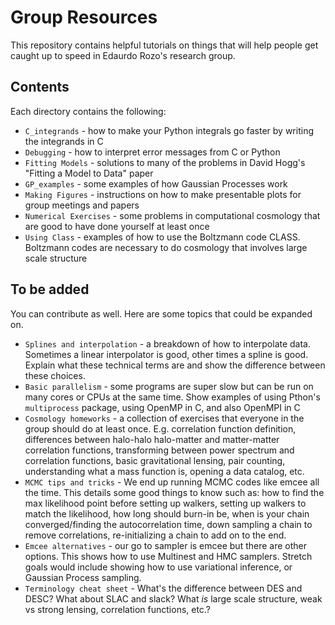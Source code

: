 # Group Resources
This repository contains helpful tutorials on things that will help people get caught up to speed in Edaurdo Rozo's research group.

## Contents
Each directory contains the following:
* ```C_integrands``` - how to make your Python integrals go faster by writing the integrands in C
* ```Debugging``` - how to interpret error messages from C or Python
* ```Fitting Models``` - solutions to many of the problems in David Hogg's "Fitting a Model to Data" paper
* ```GP_examples``` - some examples of how Gaussian Processes work
* ```Making Figures``` - instructions on how to make presentable plots for group meetings and papers
* ```Numerical Exercises``` - some problems in computational cosmology that are good to have done yourself at least once
* ```Using Class``` - examples of how to use the Boltzmann code CLASS. Boltzmann codes are necessary to do cosmology that involves large scale structure

## To be added
You can contribute as well. Here are some topics that could be expanded on.
* ```Splines and interpolation``` - a breakdown of how to interpolate data. Sometimes a linear interpolator is good, other times a spline is good. Explain what these technical terms are and show the difference between these choices.
* ```Basic parallelism``` - some programs are super slow but can be run on many cores or CPUs at the same time. Show examples of using Pthon's ```multiprocess``` package, using OpenMP in C, and also OpenMPI in C
* ```Cosmology homeworks``` - a collection of exercises that everyone in the group should do at least once. E.g. correlation function definition, differences between halo-halo halo-matter and matter-matter correlation functions, transforming between power spectrum and correlation functions, basic gravitational lensing, pair counting, understanding what a mass function is, opening a data catalog, etc.
* ```MCMC tips and tricks``` - We end up running MCMC codes like emcee all the time. This details some good things to know such as: how to find the max likelihood point before setting up walkers, setting up walkers to match the likelihood, how long should burn-in be, when is your chain converged/finding the autocorrelation time, down sampling a chain to remove correlations, re-initializing a chain to add on to the end.
* ```Emcee alternatives``` - our go to sampler is emcee but there are other options. This shows how to use Multinest and HMC samplers. Stretch goals would include showing how to use variational inference, or Gaussian Process sampling.
* ```Terminology cheat sheet``` - What's the difference between DES and DESC? What about SLAC and slack? What *is* large scale structure, weak vs strong lensing, correlation functions, etc.?
